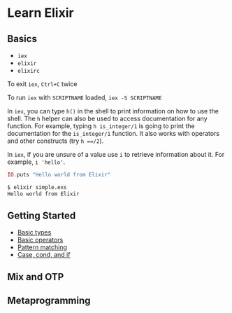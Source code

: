# Learn Elixir

## Basics

- `iex`
- `elixir`
- `elixirc`

To exit `iex`, `Ctrl+C` twice

To run `iex` with `SCRIPTNAME` loaded, `iex -S SCRIPTNAME`

In `iex`, you can type `h()` in the shell to print information on how to use the shell. The `h` helper can also be used to access documentation for any function. For example, typing `h is_integer/1` is going to print the documentation for the `is_integer/1` function. It also works with operators and other constructs (try `h ==/2`).

In `iex`, if you are unsure of a value use `i` to retrieve information about it. For example, `i 'hello'`.

```elixir
IO.puts "Hello world from Elixir"
```

```sh
$ elixir simple.exs
Hello world from Elixir
```

## Getting Started

- [Basic types](/getting_started/basic_types.exs)
- [Basic operators](getting_started/basic_operators.exs)
- [Pattern matching](getting_started/pattern_matching.exs)
- [Case, cond, and if](getting_started/case_cond_and_if.exs)

## Mix and OTP

## Metaprogramming

